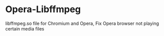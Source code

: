 # Opera-Libffmpeg
libffmpeg.so file for Chromium and Opera, Fix Opera browser not playing certain media files
